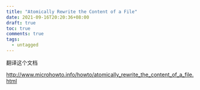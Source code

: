 ```yaml
---
title: "Atomically Rewrite the Content of a File"
date: 2021-09-16T20:20:36+08:00
draft: true
toc: true
comments: true
tags:
  - untagged
---
```


翻译这个文档

http://www.microhowto.info/howto/atomically_rewrite_the_content_of_a_file.html
